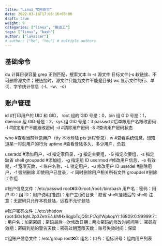 ```yaml
---
title: "Linux 常用命令"
date: 2022-03-18T17:03:16+08:00
draft: true
weight: 9
categories: ["linux", "搬运工"]
tags: ["linux", "bash"]
author: ["lavaicer"]
# author: ["Me", "You"] # multiple authors
---
```


## 基础命令

du 计算目录容量
grep 正则匹配，搜索文本
ln -s 源文件 目标文件(-s 软链接、不可删除源文件；硬链接时，源文件只能为文件不能是目录)
wc 显示文件的行、单词、字节统计信息（-l、-w、-c）

## 账户管理

id #打印用户的 UID 和 GID，
root 组的 GID 号是：0，bin 组 GID 号是：1，daemon 组 GID 号是：2，sys 组 GID 号是：3
passwd #后单跟用户名跟改密码
-l #锁定用户不能跟改密码
-d #清除用户密码
-S #查询用户密码状态

who #查看当前登录用户（tty 本地登陆 pts 远程登录）
w #查看系统信息，想知道某一时刻用户的行为
uptime #查看登陆多久、多少用户，负载

useradd #添加用户，-d 指定家目录，-g 指定主要组，-G 指定次要组，-s 指定缺省 shell
groupadd #添加组，-g 指定组 ID
usermod #修改用户信息，-e 有效期，-f 宽限天数，-l 账户名称，-L 锁定用户，-u 修改用户 ID
userdel #删除用户，-f 强制删除 即使用户已登录，-r 同时删除用户相关所有文件
groupdel #删除工作组

#账户信息文件：/etc/passwd
root❌0:0:root:/root:/bin/bash
用户名：密码：用户 ID：组 ID：用户说明(描述)：用户主(家)目录：缺省 shell(登陆后的 shell)
注意：无密码只允许本机登陆，远程不允许登陆

#账户密码文件：/etc/shadow
root:$Gs1qhL2p3ZetrE4.kMHx6qgbTcjQSt.Ft7ql1WpkopY/:16809:0:99999:7:::
用户名：加密密码：密码最后一次修改日期：两次密码的修改时间间隔：
密码有效期：密码到期的警告天数：密码过期宽限天数：账号失效时间：保留

#组账户信息文件：/etc/group
root❌0:
组名：口令：组标识号：组内用户列表
